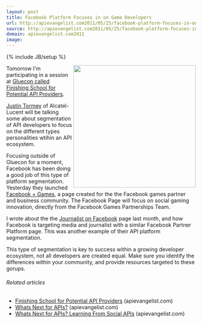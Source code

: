 ```yaml
---
layout: post
title: Facebook Platform Focuses in on Game Developers
url: http://apievangelist.com2011/05/25/facebook-platform-focuses-in-on-game-developers/
source: http://apievangelist.com2011/05/25/facebook-platform-focuses-in-on-game-developers/
domain: apievangelist.com2011
image: 
---
```

{% include JB/setup %}
<img src="http://kinlane-productions.s3.amazonaws.com/facebook/Facebook-Games.png" alt="" width="325" align="right" />Tomorrow I'm participating in a session at <a title="Gluecon called Finishing School for Potential API Providers" href="http://gluecon.com/2011/?page_id=16">Gluecon called Finishing School for Potential API Providers</a>.<p></p>
<a title="Justin Tormey" href="http://twitter.com/#!/justintormey">Justin Tormey</a> of Alcatel-Lucent will be talking some about segmentation of API developers to focus on the different types personalities wtihin an API ecosystem.<p></p>
Focusing outside of Gluecon for a moment, Facebook has been doing a good job of this type of platform segmentation.  Yesterday they launched <a title="facebook + Games" href="http://www.facebook.com/fbandgames">Facebook + Games</a>, a page created for the the Facebook games partner and business community. The Facebook Page will focus on social gaming innovation, directly from the Facebook Games Partnerships Team.<p></p>
I wrote about the the <a title="Journalist on Facebook" href="http://blog.apievangelist.com/2011/04/17/beyond-partners-and-developers-with-your-api/">Journalist on Facebook</a> page last month, and how Facebook is targeting media and journalist with a similar Facebook Partner Platform page. This was another example of their API platform segmentation.<p></p>
This type of segmentation is key to success within a growing developer ecosystem, not all developers are created equal. Make sure you identify the differences within your community, and provide resources targeted to these gorups.
<h6 class="zemanta-related-title" style="font-size: 1em;">Related articles</h6>
<ul class="zemanta-article-ul">
	<li class="zemanta-article-ul-li"><a href="http://blog.apievangelist.com/2011/05/24/finishing-school-for-potential-api-providers/">Finishing School for Potential API Providers</a> (apievangelist.com)</li>
	<li class="zemanta-article-ul-li"><a href="http://blog.apievangelist.com/2011/05/24/whats-next-for-apis/">Whats Next for APIs?</a> (apievangelist.com)</li>
	<li class="zemanta-article-ul-li"><a href="http://blog.apievangelist.com/2011/05/24/whats-next-for-apis-learning-from-social-apis/">Whats Next for APIs? Learning From Social APIs</a> (apievangelist.com)</li>
</ul>

